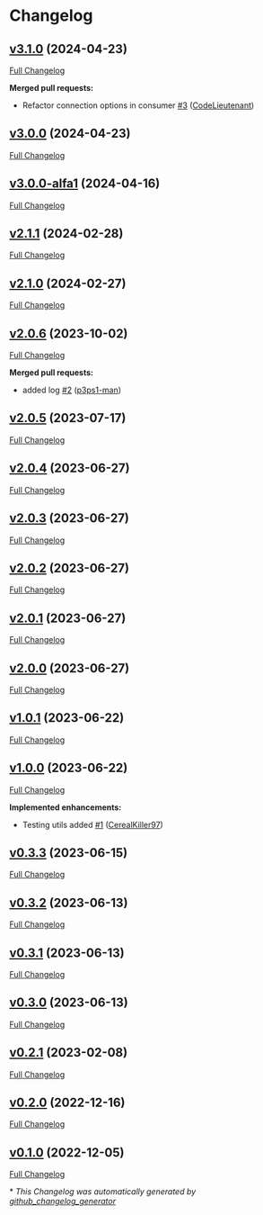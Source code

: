 # Changelog

## [v3.1.0](https://github.com/nano-interactive/go-amqp/releases/tag/v3.1.0) (2024-04-23)

[Full Changelog](https://github.com/nano-interactive/go-amqp/compare/v3.0.0...v3.1.0)

**Merged pull requests:**

- Refactor connection options in consumer [\#3](https://github.com/nano-interactive/go-amqp/pull/3) ([CodeLieutenant](https://github.com/CodeLieutenant))

## [v3.0.0](https://github.com/nano-interactive/go-amqp/releases/tag/v3.1.0) (2024-04-23)

[Full Changelog](https://github.com/nano-interactive/go-amqp/compare/v3.0.0-alfa1...v3.0.0)

## [v3.0.0-alfa1](https://github.com/nano-interactive/go-amqp/releases/tag/v3.1.0) (2024-04-16)

[Full Changelog](https://github.com/nano-interactive/go-amqp/compare/v2.1.1...v3.0.0-alfa1)

## [v2.1.1](https://github.com/nano-interactive/go-amqp/releases/tag/v3.1.0) (2024-02-28)

[Full Changelog](https://github.com/nano-interactive/go-amqp/compare/v2.1.0...v2.1.1)

## [v2.1.0](https://github.com/nano-interactive/go-amqp/releases/tag/v3.1.0) (2024-02-27)

[Full Changelog](https://github.com/nano-interactive/go-amqp/compare/v2.0.6...v2.1.0)

## [v2.0.6](https://github.com/nano-interactive/go-amqp/releases/tag/v3.1.0) (2023-10-02)

[Full Changelog](https://github.com/nano-interactive/go-amqp/compare/v2.0.5...v2.0.6)

**Merged pull requests:**

- added log [\#2](https://github.com/nano-interactive/go-amqp/pull/2) ([p3ps1-man](https://github.com/p3ps1-man))

## [v2.0.5](https://github.com/nano-interactive/go-amqp/releases/tag/v3.1.0) (2023-07-17)

[Full Changelog](https://github.com/nano-interactive/go-amqp/compare/v2.0.4...v2.0.5)

## [v2.0.4](https://github.com/nano-interactive/go-amqp/releases/tag/v3.1.0) (2023-06-27)

[Full Changelog](https://github.com/nano-interactive/go-amqp/compare/v2.0.3...v2.0.4)

## [v2.0.3](https://github.com/nano-interactive/go-amqp/releases/tag/v3.1.0) (2023-06-27)

[Full Changelog](https://github.com/nano-interactive/go-amqp/compare/v2.0.2...v2.0.3)

## [v2.0.2](https://github.com/nano-interactive/go-amqp/releases/tag/v3.1.0) (2023-06-27)

[Full Changelog](https://github.com/nano-interactive/go-amqp/compare/v2.0.1...v2.0.2)

## [v2.0.1](https://github.com/nano-interactive/go-amqp/releases/tag/v3.1.0) (2023-06-27)

[Full Changelog](https://github.com/nano-interactive/go-amqp/compare/v2.0.0...v2.0.1)

## [v2.0.0](https://github.com/nano-interactive/go-amqp/releases/tag/v3.1.0) (2023-06-27)

[Full Changelog](https://github.com/nano-interactive/go-amqp/compare/v1.0.1...v2.0.0)

## [v1.0.1](https://github.com/nano-interactive/go-amqp/releases/tag/v3.1.0) (2023-06-22)

[Full Changelog](https://github.com/nano-interactive/go-amqp/compare/v1.0.0...v1.0.1)

## [v1.0.0](https://github.com/nano-interactive/go-amqp/releases/tag/v3.1.0) (2023-06-22)

[Full Changelog](https://github.com/nano-interactive/go-amqp/compare/v0.3.3...v1.0.0)

**Implemented enhancements:**

- Testing utils added [\#1](https://github.com/nano-interactive/go-amqp/pull/1) ([CerealKiller97](https://github.com/CerealKiller97))

## [v0.3.3](https://github.com/nano-interactive/go-amqp/releases/tag/v3.1.0) (2023-06-15)

[Full Changelog](https://github.com/nano-interactive/go-amqp/compare/v0.3.2...v0.3.3)

## [v0.3.2](https://github.com/nano-interactive/go-amqp/releases/tag/v3.1.0) (2023-06-13)

[Full Changelog](https://github.com/nano-interactive/go-amqp/compare/v0.3.1...v0.3.2)

## [v0.3.1](https://github.com/nano-interactive/go-amqp/releases/tag/v3.1.0) (2023-06-13)

[Full Changelog](https://github.com/nano-interactive/go-amqp/compare/v0.3.0...v0.3.1)

## [v0.3.0](https://github.com/nano-interactive/go-amqp/releases/tag/v3.1.0) (2023-06-13)

[Full Changelog](https://github.com/nano-interactive/go-amqp/compare/v0.2.1...v0.3.0)

## [v0.2.1](https://github.com/nano-interactive/go-amqp/releases/tag/v3.1.0) (2023-02-08)

[Full Changelog](https://github.com/nano-interactive/go-amqp/compare/v0.2.0...v0.2.1)

## [v0.2.0](https://github.com/nano-interactive/go-amqp/releases/tag/v3.1.0) (2022-12-16)

[Full Changelog](https://github.com/nano-interactive/go-amqp/compare/v0.1.0...v0.2.0)

## [v0.1.0](https://github.com/nano-interactive/go-amqp/releases/tag/v3.1.0) (2022-12-05)

[Full Changelog](https://github.com/nano-interactive/go-amqp/compare/7094ec2611d2517bddc288710900eeb41a45c8e8...v0.1.0)



\* *This Changelog was automatically generated by [github_changelog_generator](https://github.com/github-changelog-generator/github-changelog-generator)*
